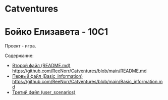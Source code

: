 # Catventures
# Бойко Елизавета - 10С1
Проект - игра.

Содержание:

- [Второй файл (README.md)](README.md) https://github.com/ReeNorr/Catventures/blob/main/README.md
- [Первый файл (Basic_information)](Basic_information) https://github.com/ReeNorr/Catventures/blob/main/Basic_information.md
- [Третий файл (user_scenarios)](user_scenarios)
